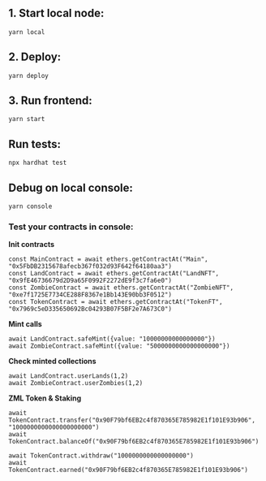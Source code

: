 ## 1. Start local node:

```
yarn local
```

## 2. Deploy:

```
yarn deploy
```

## 3. Run frontend:

```
yarn start
```

## Run tests:

```
npx hardhat test
```

## Debug on local console:

```
yarn console
```

### Test your contracts in console:

**Init contracts**

```
const MainContract = await ethers.getContractAt("Main", "0x5FbDB2315678afecb367f032d93F642f64180aa3")
const LandContract = await ethers.getContractAt("LandNFT", "0x9fE46736679d2D9a65F0992F2272dE9f3c7fa6e0")
const ZombieContract = await ethers.getContractAt("ZombieNFT", "0xe7f1725E7734CE288F8367e1Bb143E90bb3F0512")
const TokenContract = await ethers.getContractAt("TokenFT", "0x7969c5eD335650692Bc04293B07F5BF2e7A673C0")
```

**Mint calls**

```
await LandContract.safeMint({value: "10000000000000000"})
await ZombieContract.safeMint({value: "5000000000000000000"})
```

**Check minted collections**

```
await LandContract.userLands(1,2)
await ZombieContract.userZombies(1,2)
```

**ZML Token & Staking**

```
await TokenContract.transfer("0x90F79bf6EB2c4f870365E785982E1f101E93b906", "1000000000000000000000")
await TokenContract.balanceOf("0x90F79bf6EB2c4f870365E785982E1f101E93b906")

await TokenContract.withdraw("1000000000000000000")
await TokenContract.earned("0x90F79bf6EB2c4f870365E785982E1f101E93b906")
```